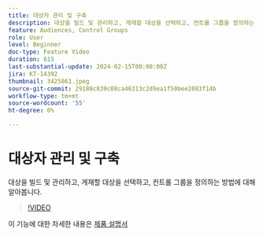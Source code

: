 ```yaml
---
title: 대상자 관리 및 구축
description: 대상을 빌드 및 관리하고, 게재할 대상을 선택하고, 컨트롤 그룹을 정의하는 방법에 대해 알아봅니다.
feature: Audiences, Control Groups
role: User
level: Beginner
doc-type: Feature Video
duration: 615
last-substantial-update: 2024-02-15T00:00:00Z
jira: KT-14392
thumbnail: 3425861.jpeg
source-git-commit: 29188c839c08ca46313c2d9ea1f50bee2083f14b
workflow-type: tm+mt
source-wordcount: '55'
ht-degree: 0%

---
```



# 대상자 관리 및 구축

대상을 빌드 및 관리하고, 게재할 대상을 선택하고, 컨트롤 그룹을 정의하는 방법에 대해 알아봅니다.

>[!VIDEO](https://video.tv.adobe.com/v/3425861/?learn=on)

이 기능에 대한 자세한 내용은 [제품 설명서](https://experienceleague.adobe.com/docs/campaign-web/v8/audiences/audiences/create-audience.html?lang=en)
